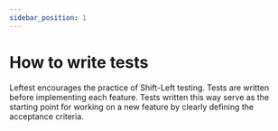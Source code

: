 ```yaml
---
sidebar_position: 1
---
```


# How to write tests

Leftest encourages the practice of Shift-Left testing. Tests are written before implementing each feature. Tests written this way serve as the starting point for working on a new feature by clearly defining the acceptance criteria.

